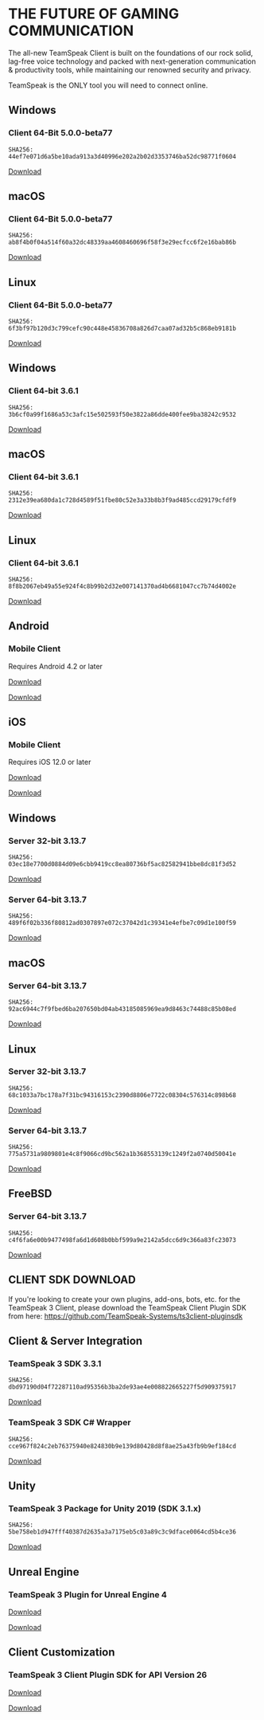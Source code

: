 THE FUTURE OF GAMING COMMUNICATION
==========

The all-new TeamSpeak Client is built on the foundations of our rock solid, lag-free voice technology and packed with next-generation communication & productivity tools, while maintaining our renowned security and privacy.

TeamSpeak is the ONLY tool you will need to connect online.

 Windows
----------

###  Client 64-Bit  5.0.0-beta77  ###

```
SHA256: 44ef7e071d6a5be10ada913a3d40996e202a2b02d3353746ba52dc98771f0604
```

[Download](https://files.teamspeak-services.com/pre_releases/client/5.0.0-beta77/teamspeak-client.msi)

 macOS
----------

###  Client 64-Bit  5.0.0-beta77  ###

```
SHA256: ab8f4b0f04a514f60a32dc48339aa4608460696f58f3e29ecfcc6f2e16bab86b
```

[Download](https://files.teamspeak-services.com/pre_releases/client/5.0.0-beta77/teamspeak-client.dmg)

 Linux
----------

###  Client 64-Bit  5.0.0-beta77  ###

```
SHA256: 6f3bf97b120d3c799cefc90c448e45836708a826d7caa07ad32b5c868eb9181b
```

[Download](https://files.teamspeak-services.com/pre_releases/client/5.0.0-beta77/teamspeak-client.tar.gz)

 Windows
----------

###  Client 64-bit  3.6.1  ###

```
SHA256: 3b6cf0a99f1686a53c3afc15e502593f50e3822a86dde400fee9ba38242c9532
```

[Download](https://files.teamspeak-services.com/releases/client/3.6.1/TeamSpeak3-Client-win64-3.6.1.exe)

 macOS
----------

###  Client 64-bit  3.6.1  ###

```
SHA256: 2312e39ea680da1c728d4589f51fbe80c52e3a33b8b3f9ad485ccd29179cfdf9
```

[Download](https://files.teamspeak-services.com/releases/client/3.6.1/TeamSpeak3-Client-macosx-3.6.1.dmg)

 Linux
----------

###  Client 64-bit  3.6.1  ###

```
SHA256: 8f8b2067eb49a55e924f4c8b99b2d32e007141370ad4b6681047cc7b74d4002e
```

[Download](https://files.teamspeak-services.com/releases/client/3.6.1/TeamSpeak3-Client-linux_amd64-3.6.1.run)

 Android
----------

###  Mobile Client  ###

Requires Android 4.2 or later

[Download](https://play.google.com/store/apps/details?id=com.teamspeak.ts3client)

[Download](https://play.google.com/store/apps/details?id=com.teamspeak.ts3client)

 iOS
----------

###  Mobile Client  ###

Requires iOS 12.0 or later

[Download](https://itunes.apple.com/app/teamspeak-3/id577628510)

[Download](https://itunes.apple.com/app/teamspeak-3/id577628510)

 Windows
----------

###  Server 32-bit  3.13.7  ###

```
SHA256: 03ec18e7700d0884d09e6cbb9419cc8ea80736bf5ac82582941bbe8dc81f3d52
```

[Download](https://files.teamspeak-services.com/releases/server/3.13.7/teamspeak3-server_win32-3.13.7.zip)

###  Server 64-bit  3.13.7  ###

```
SHA256: 489f6f02b336f80812ad0307897e072c37042d1c39341e4efbe7c09d1e100f59
```

[Download](https://files.teamspeak-services.com/releases/server/3.13.7/teamspeak3-server_win64-3.13.7.zip)

 macOS
----------

###  Server 64-bit  3.13.7  ###

```
SHA256: 92ac6944c7f9fbed6ba207650bd04ab43185085969ea9d8463c74488c85b08ed
```

[Download](https://files.teamspeak-services.com/releases/server/3.13.7/teamspeak3-server_mac-3.13.7.zip)

 Linux
----------

###  Server 32-bit  3.13.7  ###

```
SHA256: 68c1033a7bc178a7f31bc94316153c2390d8806e7722c08304c576314c898b68
```

[Download](https://files.teamspeak-services.com/releases/server/3.13.7/teamspeak3-server_linux_x86-3.13.7.tar.bz2)

###  Server 64-bit  3.13.7  ###

```
SHA256: 775a5731a9809801e4c8f9066cd9bc562a1b368553139c1249f2a0740d50041e
```

[Download](https://files.teamspeak-services.com/releases/server/3.13.7/teamspeak3-server_linux_amd64-3.13.7.tar.bz2)

 FreeBSD
----------

###  Server 64-bit  3.13.7  ###

```
SHA256: c4f6fa6e00b9477498fa6d1d608b0bbf599a9e2142a5dcc6d9c366a83fc23073
```

[Download](https://files.teamspeak-services.com/releases/server/3.13.7/teamspeak3-server_freebsd_amd64-3.13.7.tar.bz2)

CLIENT SDK DOWNLOAD
----------

 If you're looking to create your own plugins, add-ons, bots, etc. for the TeamSpeak 3 Client, please download the TeamSpeak Client Plugin SDK from here:
<https://github.com/TeamSpeak-Systems/ts3client-pluginsdk>

 Client & Server Integration
----------

###  TeamSpeak 3 SDK  3.3.1  ###

```
SHA256: dbd97190d04f72287110ad95356b3ba2de93ae4e008822665227f5d909375917
```

[Download](https://files.teamspeak-services.com/releases/sdk/3.3.1/ts_sdk_3.3.1.zip)

###  TeamSpeak 3 SDK  C# Wrapper  ###

```
SHA256: cce967f824c2eb76375940e824830b9e139d80428d8f8ae25a43fb9b9ef184cd
```

[Download](https://files.teamspeak-services.com/releases/sdk/csharp_sdk/ts3_sdk_dotNet_0.2.zip)

 Unity
----------

###  TeamSpeak 3 Package  for Unity 2019 (SDK 3.1.x)  ###

```
SHA256: 5be758eb1d947fff40387d2635a3a7175eb5c03a89c3c9dface0064cd5b4ce36
```

[Download](https://files.teamspeak-services.com/releases/sdk/3.1.0/teamspeak_sdk_3.1.0_2020_10_29_Unity_2019.4.12f1.unitypackage)

 Unreal Engine
----------

###  TeamSpeak 3 Plugin  for Unreal Engine 4  ###

[Download](https://github.com/TeamSpeak-Systems/ts3_sdk_unreal_engine4)

[Download](https://github.com/TeamSpeak-Systems/ts3_sdk_unreal_engine4)

 Client Customization
----------

###  TeamSpeak 3 Client Plugin SDK  for API Version 26  ###

[Download](https://github.com/teamspeak/ts3client-pluginsdk)

[Download](https://github.com/teamspeak/ts3client-pluginsdk)
